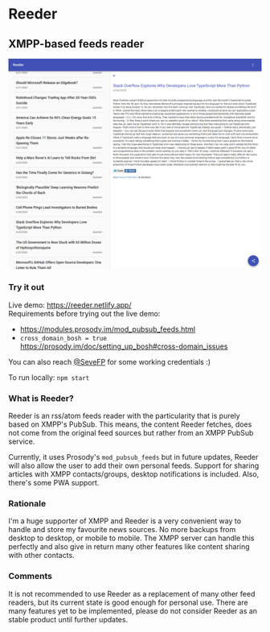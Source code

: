 # Reeder

## XMPP-based feeds reader

![reeder screenshot](reeder.png)

### Try it out

Live demo: https://reeder.netlify.app/  
Requirements before trying out the live demo:

- https://modules.prosody.im/mod_pubsub_feeds.html
- `cross_domain_bosh = true` https://prosody.im/doc/setting_up_bosh#cross-domain_issues

You can also reach [@SeveFP](https://github.com/SeveFP) for some working credentials :)

To run locally: `npm start`

### What is Reeder?

Reeder is an rss/atom feeds reader with the particularity that is purely based on XMPP's PubSub.
This means, the content Reeder fetches, does not come from the original feed sources but rather
from an XMPP PubSub service.

Currently, it uses Prosody's `mod_pubsub_feeds` but in future updates, Reeder will also allow
the user to add their own personal feeds.
Support for sharing articles with XMPP contacts/groups, desktop notifications is included.
Also, there's some PWA support.

### Rationale

I'm a huge supporter of XMPP and Reeder is a very convenient way to handle and store
my favourite news sources. No more backups from desktop to desktop, or mobile to mobile.
The XMPP server can handle this perfectly and also give in return many other features like
content sharing with other contacts.

### Comments

It is not recommended to use Reeder as a replacement of many other feed readers,
but its current state is good enough for personal use.
There are many features yet to be implemented, please do not consider Reeder
as an stable product until further updates.
